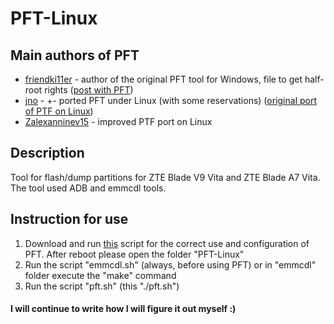 # PFT-Linux

## Main authors of PFT
* [friendki11er](https://4pda.ru/forum/index.php?showuser=198744) - author of the original PFT tool for Windows, file to get half-root rights ([post with PFT](https://4pda.ru/forum/index.php?s=&showtopic=952274&view=findpost&p=85383238))
* [jno](https://4pda.ru/forum/index.php?showuser=312616) - +- ported PFT under Linux (with some reservations) ([original port of PTF on Linux](https://jno.undo.it/cgi-bin/fossil.cgi/PFT4pda/doc))
* [Zalexanninev15](https://4pda.ru/forum/index.php?showuser=5330563) - improved PTF port on Linux

## Description
Tool for flash/dump partitions for ZTE Blade V9 Vita and ZTE Blade A7 Vita. The tool used ADB and emmcdl tools. 

## Instruction for use
1. Download and run [this](https://github.com/Zalexanninev15/PFT-Linux/releases/download/1.1/pft_installer.sh) script for the correct use and configuration of PFT. After reboot please open the folder "PFT-Linux"
2. Run the script "emmcdl.sh" (always, before using PFT) or in "emmcdl" folder execute the "make" command
3. Run the script "pft.sh" (this "./pft.sh") 

#### **I will continue to write how I will figure it out myself :)**
